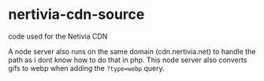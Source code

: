 # nertivia-cdn-source
code used for the Netivia CDN

A node server also runs on the same domain (cdn.nertivia.net) to handle the path as i dont know how to do that in php. This node server also converts gifs to webp when adding the `?type=webp` query.
